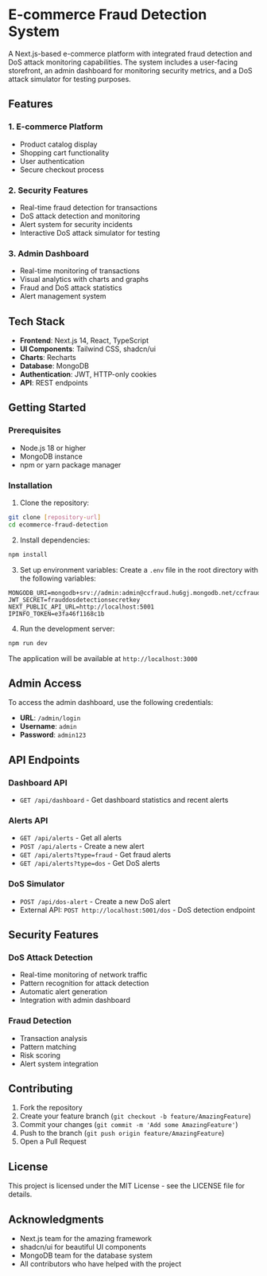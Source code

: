 # E-commerce Fraud Detection System

A Next.js-based e-commerce platform with integrated fraud detection and DoS attack monitoring capabilities. The system includes a user-facing storefront, an admin dashboard for monitoring security metrics, and a DoS attack simulator for testing purposes.

## Features

### 1. E-commerce Platform

- Product catalog display
- Shopping cart functionality
- User authentication
- Secure checkout process

### 2. Security Features

- Real-time fraud detection for transactions
- DoS attack detection and monitoring
- Alert system for security incidents
- Interactive DoS attack simulator for testing

### 3. Admin Dashboard

- Real-time monitoring of transactions
- Visual analytics with charts and graphs
- Fraud and DoS attack statistics
- Alert management system

## Tech Stack

- **Frontend**: Next.js 14, React, TypeScript
- **UI Components**: Tailwind CSS, shadcn/ui
- **Charts**: Recharts
- **Database**: MongoDB
- **Authentication**: JWT, HTTP-only cookies
- **API**: REST endpoints

## Getting Started

### Prerequisites

- Node.js 18 or higher
- MongoDB instance
- npm or yarn package manager

### Installation

1. Clone the repository:

```bash
git clone [repository-url]
cd ecommerce-fraud-detection
```

2. Install dependencies:

```bash
npm install
```

3. Set up environment variables:
   Create a `.env` file in the root directory with the following variables:

```env
MONGODB_URI=mongodb+srv://admin:admin@ccfraud.hu6gj.mongodb.net/ccfraud
JWT_SECRET=frauddosdetectionsecretkey
NEXT_PUBLIC_API_URL=http://localhost:5001
IPINFO_TOKEN=e3fa46f1168c1b 
```

4. Run the development server:

```bash
npm run dev
```

The application will be available at `http://localhost:3000`

## Admin Access

To access the admin dashboard, use the following credentials:

- **URL**: `/admin/login`
- **Username**: `admin`
- **Password**: `admin123`

## API Endpoints

### Dashboard API

- `GET /api/dashboard` - Get dashboard statistics and recent alerts

### Alerts API

- `GET /api/alerts` - Get all alerts
- `POST /api/alerts` - Create a new alert
- `GET /api/alerts?type=fraud` - Get fraud alerts
- `GET /api/alerts?type=dos` - Get DoS alerts

### DoS Simulator

- `POST /api/dos-alert` - Create a new DoS alert
- External API: `POST http://localhost:5001/dos` - DoS detection endpoint

## Security Features

### DoS Attack Detection

- Real-time monitoring of network traffic
- Pattern recognition for attack detection
- Automatic alert generation
- Integration with admin dashboard

### Fraud Detection

- Transaction analysis
- Pattern matching
- Risk scoring
- Alert system integration

## Contributing

1. Fork the repository
2. Create your feature branch (`git checkout -b feature/AmazingFeature`)
3. Commit your changes (`git commit -m 'Add some AmazingFeature'`)
4. Push to the branch (`git push origin feature/AmazingFeature`)
5. Open a Pull Request

## License

This project is licensed under the MIT License - see the LICENSE file for details.

## Acknowledgments

- Next.js team for the amazing framework
- shadcn/ui for beautiful UI components
- MongoDB team for the database system
- All contributors who have helped with the project
